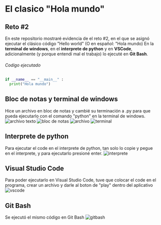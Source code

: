 # El clasico "Hola mundo" 
## Reto #2 
En este repositorio mostraré evidencia de el reto #2, en el que se asignó ejecutar el clásico código "Hello world" (O en español: "Hola mundo) En la **terminal de windows**, en el **interprete de python** y en **VSCode**, adicionalmente (y porque entendí mal el trabajo) lo ejecuté en **Git Bash**. 

###### Codigo ejecutado
```python
if __name__ == "__main__" :
  print("Hola mundo")
```

## Bloc de notas y terminal de windows 
Hice un archivo en bloc de notas y cambié su terminación a .py para que pueda ejecutarlo con el comando "python" en la terminal de windows. 
![archivo texto](https://i.ibb.co/yhvFkcZ/Captura-de-pantalla-2024-02-12-163109.png) 
![bloc de notas](https://i.ibb.co/cwdS8TF/Captura-de-pantalla-2024-02-12-163124.png) 
![archivo](https://i.ibb.co/wBFvSBV/Captura-de-pantalla-2024-02-12-163137.png) 
![terminal](https://i.ibb.co/p2wq1RD/Captura-de-pantalla-2024-02-12-163155.png)

## Interprete de python 
Para ejecutar el code en el interprete de python, tan solo lo copie y pegue en el interprete, y para ejecutarlo presioné enter. 
![interprete](https://i.ibb.co/hCDsmmL/Captura-de-pantalla-2024-02-12-164615.png) 

## Visual Studio Code 
Para poder ejecutarlo en Visual Studio Code, tuve que colocar el code en el programa, crear un archivo y darle al boton de "play" dentro del aplicativo 
![vscode](https://i.ibb.co/jhT3YFG/Captura-de-pantalla-2024-02-12-162048.png****)
## Git Bash
Se ejecutó el mismo código en Git Bash
![gitbash](https://i.ibb.co/bWy3KbD/Captura-de-pantalla-2024-02-12-163253.png)



